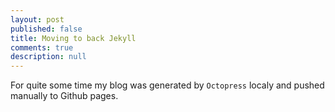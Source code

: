 ```yaml
---
layout: post
published: false
title: Moving to back Jekyll
comments: true
description: null
---
```


For quite some time my blog was generated by `Octopress` localy and pushed manually to Github pages.